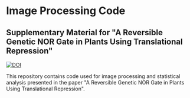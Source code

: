 # Image Processing Code
## Supplementary Material for "A Reversible Genetic NOR Gate in Plants Using Translational Repression"

[![DOI](https://zenodo.org/badge/1043896575.svg)](https://doi.org/10.5281/zenodo.16938016)

This repository contains code used for image processing and statistical analysis presented in the paper "A Reversible Genetic NOR Gate in Plants Using Translational Repression".
